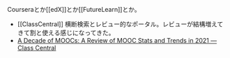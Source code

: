 Courseraとか[[edX]]とか[[FutureLearn]]とか。

- [[ClassCentral]] 横断検索とレビュー的なポータル。レビューが結構増えてきて割と使える感じになってきた。
- [A Decade of MOOCs: A Review of MOOC Stats and Trends in 2021 — Class Central](https://www.classcentral.com/report/moocs-stats-and-trends-2021/)